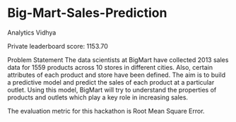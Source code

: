 # Big-Mart-Sales-Prediction
Analytics Vidhya

Private leaderboard score: 1153.70

Problem Statement
The data scientists at BigMart have collected 2013 sales data for 1559 products across 10 stores in different cities. Also, certain attributes of each product and store have been defined. The aim is to build a predictive model and predict the sales of each product at a particular outlet.
Using this model, BigMart will try to understand the properties of products and outlets which play a key role in increasing sales.

The evaluation metric for this hackathon is  Root Mean Square Error.


